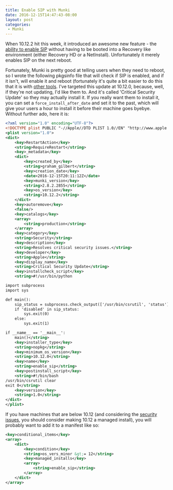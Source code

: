 ```yaml
---
title: Enable SIP with Munki
date: 2016-12-15T14:47:43-08:00
layout: post
categories:
 - Munki
---
```


When 10.12.2 hit this week, it introduced an awesome new feature - the [ability to enable SIP](https://onemoreadmin.wordpress.com/2016/12/13/system-integrity-protection-sip-changes-in-macos-sierra-10-12-2/) without having to be booted into a Recovery like environment (either Recovery HD or a NetInstall). Unfortunately it merely enables SIP on the next reboot.

Fortunately, Munki is pretty good at telling users when they need to reboot, so I wrote the following pkgsinfo file that will check if SIP is enabled, and if it isn't, will enable it and reboot (fortunately it's quite a bit easier to do this that it is with [other tools](https://babodee.wordpress.com/2016/12/15/ensuring-sip-is-enabled/). I've targeted this update at 10.12.0, because, well, if they're not updating, I'd like them to. And it's called 'Critical Security Update' so they may actually install it. If you really want them to install it, you can set a `force_install_after_date` and set it to the past, which will give your users a hour to install it before their machine goes byebye. <!-- more -->Without further ado, here it is:

``` xml
<?xml version="1.0" encoding="UTF-8"?>
<!DOCTYPE plist PUBLIC "-//Apple//DTD PLIST 1.0//EN" "http://www.apple.com/DTDs/PropertyList-1.0.dtd">
<plist version="1.0">
<dict>
    <key>RestartAction</key>
    <string>RequireRestart</string>
    <key>_metadata</key>
    <dict>
        <key>created_by</key>
        <string>graham_gilbert</string>
        <key>creation_date</key>
        <date>2016-12-15T20:11:12Z</date>
        <key>munki_version</key>
        <string>2.8.2.2855</string>
        <key>os_version</key>
        <string>10.12.2</string>
    </dict>
    <key>autoremove</key>
    <false/>
    <key>catalogs</key>
    <array>
        <string>production</string>
    </array>
    <key>category</key>
    <string>Security</string>
    <key>description</key>
    <string>Resolves critical security issues.</string>
    <key>developer</key>
    <string>Apple</string>
    <key>display_name</key>
    <string>Critical Security Update</string>
    <key>installcheck_script</key>
    <string>#!/usr/bin/python

import subprocess
import sys

def main():
    sip_status = subprocess.check_output(['/usr/bin/csrutil', 'status'])
    if 'disabled' in sip_status:
        sys.exit(0)
    else:
        sys.exit(1)

if __name__ == '__main__':
    main()</string>
    <key>installer_type</key>
    <string>nopkg</string>
    <key>minimum_os_version</key>
    <string>10.12.0</string>
    <key>name</key>
    <string>enable_sip</string>
    <key>postinstall_script</key>
    <string>#!/bin/bash
/usr/bin/csrutil clear
exit 0</string>
    <key>version</key>
    <string>1.0</string>
</dict>
</plist>
```

If you have machines that are below 10.12 (and considering the [security issues](http://blog.frizk.net/2016/12/filevault-password-retrieval.html), you should consider making 10.12 a managed install), you will probably want to add it to a manifest like so:

``` xml
<key>conditional_items</key>
<array>
    <dict>
        <key>condition</key>
        <string>os_vers_minor &gt;= 12</string>
        <key>managed_installs</key>
        <array>
            <string>enable_sip</string>
        </array>
    </dict>
</array>
```